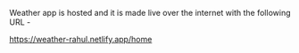 Weather app is hosted and it is made live over the internet with the following URL - <br>

https://weather-rahul.netlify.app/home
